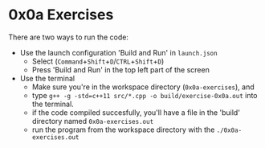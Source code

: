 # 0x0a Exercises

There are two ways to run the code:
- Use the launch configuration 'Build and Run' in `launch.json`
  - Select (`Command`+`Shift`+`D`/`CTRL`+`Shift`+`D`)
  - Press 'Build and Run' in the top left part of the screen 
- Use the terminal
  - Make sure you're in the workspace directory (`0x0a-exercises`), and 
  - type `g++ -g -std=c++11 src/*.cpp -o build/exercise-0x0a.out` into the terminal.
  - if the code compiled succesfully, you'll have a file in the 'build' directory named `0x0a-exercises.out`
  - run the program from the workspace directory with the `./0x0a-exercises.out`